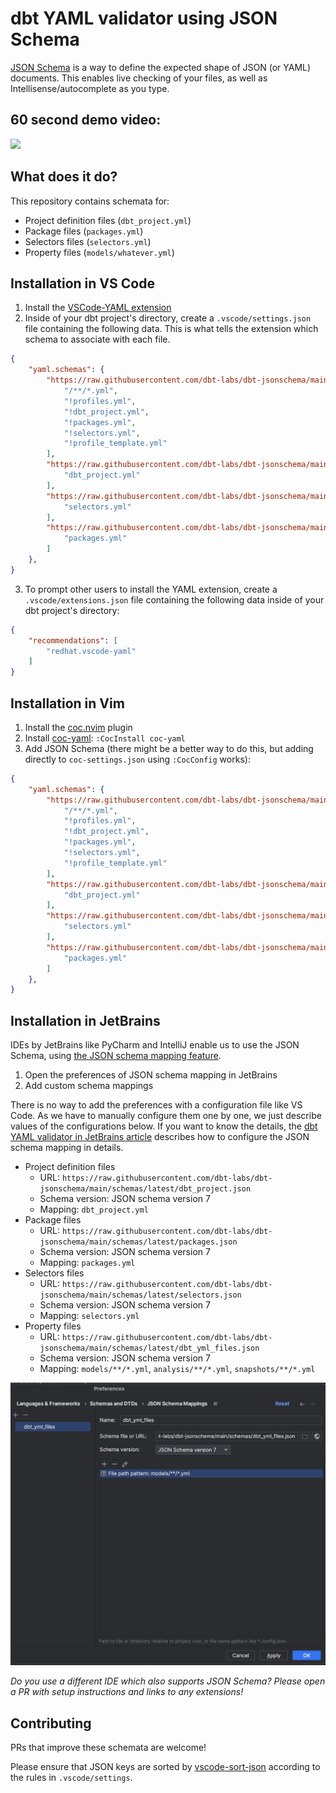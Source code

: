 # dbt YAML validator using JSON Schema

[JSON Schema](https://json-schema.org/) is a way to define the expected shape of JSON (or YAML) documents. This enables live checking of your files, as well as Intellisense/autocomplete as you type. 

## 60 second demo video:
<a href="https://www.loom.com/share/7dd4dfc67765441b80ff454942f59b63?autoplay=1"><img src="https://user-images.githubusercontent.com/7335046/185288526-7dda607f-b406-4e79-ad9f-bf96f654ead0.gif"/></a>

## What does it do?
This repository contains schemata for:
- Project definition files (`dbt_project.yml`)
- Package files (`packages.yml`)
- Selectors files (`selectors.yml`)
- Property files (`models/whatever.yml`)

## Installation in VS Code

1. Install the [VSCode-YAML extension](https://marketplace.visualstudio.com/items?itemName=redhat.vscode-yaml)
2. Inside of your dbt project's directory, create a `.vscode/settings.json` file containing the following data. This is what tells the extension which schema to associate with each file. 
```json
{    
    "yaml.schemas": {
        "https://raw.githubusercontent.com/dbt-labs/dbt-jsonschema/main/schemas/latest/dbt_yml_files.json": [
            "/**/*.yml",
            "!profiles.yml",
            "!dbt_project.yml",
            "!packages.yml",
            "!selectors.yml",
            "!profile_template.yml"
        ],
        "https://raw.githubusercontent.com/dbt-labs/dbt-jsonschema/main/schemas/latest/dbt_project.json": [
            "dbt_project.yml"
        ],
        "https://raw.githubusercontent.com/dbt-labs/dbt-jsonschema/main/schemas/latest/selectors.json": [
            "selectors.yml"
        ],
        "https://raw.githubusercontent.com/dbt-labs/dbt-jsonschema/main/schemas/latest/packages.json": [
            "packages.yml"
        ]
    },
}
```
3. To prompt other users to install the YAML extension, create a `.vscode/extensions.json` file containing the following data inside of your dbt project's directory:
```json
{
    "recommendations": [
        "redhat.vscode-yaml"
    ]
}
```

## Installation in Vim

1. Install the [coc.nvim](https://github.com/neoclide/coc.nvim) plugin
2. Install [coc-yaml](https://github.com/neoclide/coc-yaml): `:CocInstall coc-yaml`
3. Add JSON Schema (there might be a better way to do this, but adding directly to `coc-settings.json` using `:CocConfig` works):
```json
{    
    "yaml.schemas": {
        "https://raw.githubusercontent.com/dbt-labs/dbt-jsonschema/main/schemas/latest/dbt_yml_files.json": [
            "/**/*.yml",
            "!profiles.yml",
            "!dbt_project.yml",
            "!packages.yml",
            "!selectors.yml",
            "!profile_template.yml"
        ],
        "https://raw.githubusercontent.com/dbt-labs/dbt-jsonschema/main/schemas/latest/dbt_project.json": [
            "dbt_project.yml"
        ],
        "https://raw.githubusercontent.com/dbt-labs/dbt-jsonschema/main/schemas/latest/selectors.json": [
            "selectors.yml"
        ],
        "https://raw.githubusercontent.com/dbt-labs/dbt-jsonschema/main/schemas/latest/packages.json": [
            "packages.yml"
        ]
    },
}
```

## Installation in JetBrains

IDEs by JetBrains like PyCharm and IntelliJ enable us to use the JSON Schema, using [the JSON schema mapping feature](https://www.jetbrains.com/help/idea/json.html#ws_json_schema_add_custom).

1. Open the preferences of JSON schema mapping in JetBrains
2. Add custom schema mappings

There is no way to add the preferences with a configuration file like VS Code.
As we have to manually configure them one by one, we just describe values of the configurations below.
If you want to know the details, the [dbt YAML validator in JetBrains article](https://yu-ishikawa.medium.com/dbt-yaml-validator-in-jetbrains-b5ef25e9253e) describes how to configure the JSON schema mapping in details.

- Project definition files
    - URL: `https://raw.githubusercontent.com/dbt-labs/dbt-jsonschema/main/schemas/latest/dbt_project.json`
    - Schema version: JSON schema version 7
    - Mapping: `dbt_project.yml`
- Package files
    - URL: `https://raw.githubusercontent.com/dbt-labs/dbt-jsonschema/main/schemas/latest/packages.json`
    - Schema version: JSON schema version 7
    - Mapping: `packages.yml`
- Selectors files
    - URL: `https://raw.githubusercontent.com/dbt-labs/dbt-jsonschema/main/schemas/latest/selectors.json`
    - Schema version: JSON schema version 7
    - Mapping: `selectors.yml`
- Property files
    - URL: `https://raw.githubusercontent.com/dbt-labs/dbt-jsonschema/main/schemas/latest/dbt_yml_files.json`
    - Schema version: JSON schema version 7
    - Mapping: `models/**/*.yml`, `analysis/**/*.yml`, `snapshots/**/*.yml`

![A screenshot of a JetBrains Preferences panel showing the correct mapping of the dbt_yml_files JSON Schema](/jetbrains-config.png)

_Do you use a different IDE which also supports JSON Schema? Please open a PR with setup instructions and links to any extensions!_

## Contributing 
PRs that improve these schemata are welcome! 

Please ensure that JSON keys are sorted by [vscode-sort-json](https://marketplace.visualstudio.com/items?itemName=richie5um2.vscode-sort-json) according to the rules in `.vscode/settings`. 
